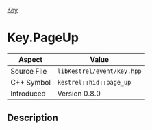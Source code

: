 [Key](index.md)
# Key.PageUp
| Aspect | Value |
| --- | --- |
| Source File | `libKestrel/event/key.hpp` |
| C++ Symbol | `kestrel::hid::page_up` |
| Introduced | Version 0.8.0 |
## Description
